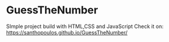 # GuessTheNumber
SImple project build with HTML,CSS and JavaScript
Check it on: https://santhopoulos.github.io/GuessTheNumber/
